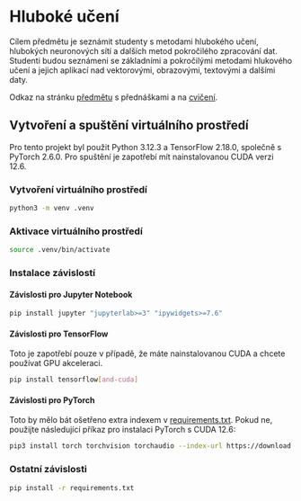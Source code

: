 # Hluboké učení

Cílem předmětu je seznámit studenty s metodami hlubokého učení, hlubokých neuronových sítí a dalších metod pokročilého
zpracování dat. Studenti budou seznámeni se základními a pokročilými metodami hlukového učení a jejich aplikací nad
vektorovými, obrazovými, textovými a dalšími daty.

Odkaz na stránku [předmětu](https://homel.vsb.cz/~pla06/) s přednáškami a na [cvičení](https://homel.vsb.cz/~svo0175/).

## Vytvoření a spuštění virtuálního prostředí

Pro tento projekt byl použit Python 3.12.3 a TensorFlow 2.18.0, společně s PyTorch 2.6.0. Pro spuštění je zapotřebí mít
nainstalovanou CUDA verzi 12.6.

### Vytvoření virtuálního prostředí

```bash
python3 -m venv .venv
```

### Aktivace virtuálního prostředí

```bash
source .venv/bin/activate
```

### Instalace závislostí

#### Závislosti pro Jupyter Notebook

```bash
pip install jupyter "jupyterlab>=3" "ipywidgets>=7.6"
``` 

#### Závislosti pro TensorFlow

Toto je zapotřebí pouze v případě, že máte nainstalovanou CUDA a chcete používat GPU akceleraci.

```bash
pip install tensorflow[and-cuda]
```

#### Závislosti pro PyTorch

Toto by mělo bát ošetřeno extra indexem v [requirements.txt](requirements.txt). Pokud ne, použijte následující příkaz
pro instalaci PyTorch s CUDA 12.6:

```bash
pip3 install torch torchvision torchaudio --index-url https://download.pytorch.org/whl/cu126
```

### Ostatní závislosti

```bash
pip install -r requirements.txt
```